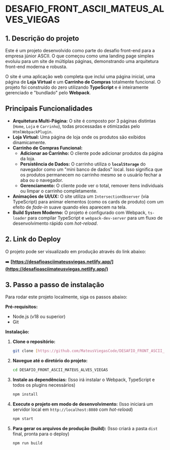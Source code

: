 # DESAFIO_FRONT_ASCII_MATEUS_ALVES_VIEGAS

## 1. Descrição do projeto

Este é um projeto desenvolvido como parte do desafio front-end para a empresa júnior ASCII. O que começou como uma landing page simples evoluiu para um site de múltiplas páginas, demonstrando uma arquitetura front-end moderna e robusta.

O site é uma aplicação web completa que inclui uma página inicial, uma página de **Loja Virtual** e um **Carrinho de Compras** totalmente funcional. O projeto foi construído do zero utilizando **TypeScript** e é inteiramente gerenciado e "bundlado" pelo **Webpack**.

## Principais Funcionalidades

* **Arquitetura Multi-Página:** O site é composto por 3 páginas distintas (`Home`, `Loja` e `Carrinho`), todas processadas e otimizadas pelo `HtmlWebpackPlugin`.
* **Loja Virtual:** Uma página de loja onde os produtos são exibidos dinamicamente.
* **Carrinho de Compras Funcional:**
    * **Adicionar ao Carrinho:** O cliente pode adicionar produtos da página da loja.
    * **Persistência de Dados:** O carrinho utiliza o **`localStorage`** do navegador como um "mini banco de dados" local. Isso significa que os produtos permanecem no carrinho mesmo se o usuário fechar a aba ou o navegador.
    * **Gerenciamento:** O cliente pode ver o total, remover itens individuais ou limpar o carrinho completamente.
* **Animações de UI/UX:** O site utiliza um `IntersectionObserver` (via TypeScript) para animar elementos (como os cards de produto) com um efeito de *fade-in* suave quando eles aparecem na tela.
* **Build System Moderno:** O projeto é configurado com Webpack, `ts-loader` para compilar TypeScript e `webpack-dev-server` para um fluxo de desenvolvimento rápido com *hot-reload*.

## 2. Link do Deploy

O projeto pode ser visualizado em produção através do link abaixo:

➡️ **[https://desafioasciimateusviegas.netlify.app/](https://desafioasciimateusviegas.netlify.app/)** 

## 3. Passo a passo de instalação

Para rodar este projeto localmente, siga os passos abaixo:

**Pré-requisitos:**
* Node.js (v18 ou superior)
* Git

**Instalação:**

1.  **Clone o repositório:**
    ```bash
    git clone [https://github.com/MateusViegasCode/DESAFIO_FRONT_ASCII_MATEUS_ALVES_VIEGAS.git](https://github.com/MateusViegasCode/DESAFIO_FRONT_ASCII_MATEUS_ALVES_VIEGAS.git) 
    ```

2.  **Navegue até o diretório do projeto:**
    ```bash
    cd DESAFIO_FRONT_ASCII_MATEUS_ALVES_VIEGAS
    ```

3.  **Instale as dependências:**
    (Isso irá instalar o Webpack, TypeScript e todos os plugins necessários)
    ```bash
    npm install
    ```

4.  **Execute o projeto em modo de desenvolvimento:**
    (Isso iniciará um servidor local em `http://localhost:8080` com *hot-reload*)
    ```bash
    npm start
    ```

5.  **Para gerar os arquivos de produção (build):**
    (Isso criará a pasta `dist` final, pronta para o deploy)
    ```bash
    npm run build
    ```